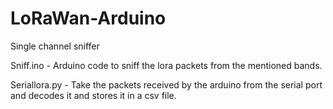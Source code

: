 # LoRaWan-Arduino
Single channel sniffer

Sniff.ino - Arduino code to sniff the lora packets from the mentioned bands.

Seriallora.py - Take the packets received by the arduino from the serial port and decodes it and stores it in a csv file.
